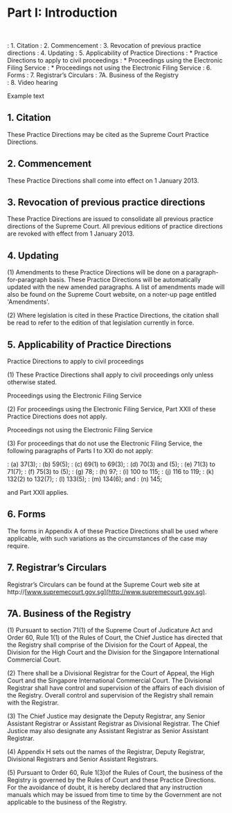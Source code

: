 # Part I: Introduction
&nbsp;

: 1\. Citation
: 2\. Commencement
: 3\. Revocation of previous practice directions
: 4\. Updating
: 5\. Applicability of Practice Directions
: * Practice Directions to apply to civil proceedings
: * Proceedings using the Electronic Filing Service
: * Proceedings not using the Electronic Filing Service
: 6\. Forms
: 7\. Registrar’s Circulars
: 7A. Business of the Registry  
:  8. Video hearing

Example text

## 1\. Citation

These Practice Directions may be cited as the Supreme Court Practice Directions.

## 2\. Commencement

These Practice Directions shall come into effect on 1 January 2013.

## 3\. Revocation of previous practice directions

These Practice Directions are issued to consolidate all previous practice directions of the Supreme Court.  All previous editions of practice directions are revoked with effect from 1 January 2013.

## 4\. Updating

(1) Amendments to these Practice Directions will be done on a paragraph-for-paragraph basis.  These Practice Directions will be
automatically updated with the new amended paragraphs.  A list of amendments made will also be found on the Supreme Court website, on a noter-up page entitled 'Amendments'.

(2) Where legislation is cited in these Practice Directions, the citation shall be read to refer to the edition of that legislation currently in force.

## 5\. Applicability of Practice Directions

Practice Directions to apply to civil proceedings

(1) These Practice Directions shall apply to civil proceedings only unless otherwise stated.

Proceedings using the Electronic Filing Service

(2) For proceedings using the Electronic Filing Service, Part XXII of these Practice Directions does not apply.

Proceedings not using the Electronic Filing Service

(3) For proceedings that do not use the Electronic Filing Service, the following paragraphs of Parts I to XXI do not apply:

: (a) 37(3);
: (b) 59(5);
: (c) 69(1) to 69(3);
: (d) 70(3) and (5);
: (e) 71(3) to 71(7);
: (f) 75(3) to (5);
: (g) 78;
: (h) 97;
: (i) 100 to 115;
: (j) 116 to 119;
: (k) 132(2) to 132(7);
: (l) 133(5);
: (m) 134(6); and
: (n) 145;

and Part XXII applies.

## 6. Forms

The forms in Appendix A of these Practice Directions shall be used where applicable, with such variations as the circumstances of the case may require.

## 7\. Registrar’s Circulars

Registrar’s Circulars can be found at the Supreme Court web site at http://[www.supremecourt.gov.sg](http://www.supremecourt.gov.sg).

## 7A. Business of the Registry

(1) Pursuant to section 71(1) of the Supreme Court of Judicature Act and Order 60, Rule 1(1) of the Rules of Court, the Chief Justice has directed that the Registry shall comprise of the Division for the Court of Appeal, the Division for the High Court and the Division for the Singapore International Commercial Court.

(2) There shall be a Divisional Registrar for the Court of Appeal, the High Court and the Singapore International Commercial Court. The Divisional Registrar shall have control and supervision of the affairs of each division of the Registry. Overall control and supervision of the Registry shall remain with the Registrar.

(3) The Chief Justice may designate the Deputy Registrar, any Senior Assistant Registrar or Assistant Registrar as Divisional Registrar. The Chief Justice may also designate any Assistant Registrar as Senior Assistant Registrar.

(4) Appendix H sets out the names of the Registrar, Deputy Registrar, Divisional Registrars and Senior Assistant Registrars.

(5) Pursuant to Order 60, Rule 1(3)of the Rules of Court, the business of the Registry is governed by the Rules of Court and these Practice Directions. For the avoidance of doubt, it is hereby declared that any instruction manuals which may be issued from time to time by the Government are not applicable to the business of the Registry.

